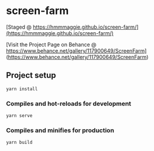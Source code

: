 # screen-farm

[Staged @ https://hmmmaggie.github.io/screen-farm/](https://hmmmaggie.github.io/screen-farm/)

[Visit the Project Page on Behance @ https://www.behance.net/gallery/117900649/ScreenFarm] (https://www.behance.net/gallery/117900649/ScreenFarm)

## Project setup

```
yarn install
```

### Compiles and hot-reloads for development

```
yarn serve
```

### Compiles and minifies for production

```
yarn build
```
